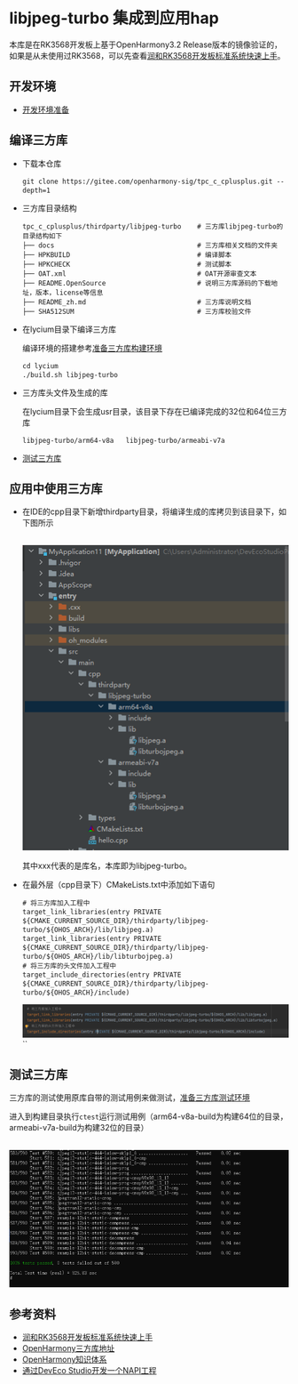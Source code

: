 # libjpeg-turbo 集成到应用hap

本库是在RK3568开发板上基于OpenHarmony3.2 Release版本的镜像验证的，如果是从未使用过RK3568，可以先查看[润和RK3568开发板标准系统快速上手](https://gitee.com/openharmony-sig/knowledge_demo_temp/tree/master/docs/rk3568_helloworld)。

## 开发环境

- [开发环境准备](../../../docs/hap_integrate_environment.md)

## 编译三方库

- 下载本仓库

  ```shell
  git clone https://gitee.com/openharmony-sig/tpc_c_cplusplus.git --depth=1
  ```

- 三方库目录结构

  ```shell
  tpc_c_cplusplus/thirdparty/libjpeg-turbo    # 三方库libjpeg-turbo的目录结构如下
  ├── docs                                    # 三方库相关文档的文件夹
  ├── HPKBUILD                                # 编译脚本
  ├── HPKCHECK                                # 测试脚本
  ├── OAT.xml                                 # OAT开源审查文本
  ├── README.OpenSource                       # 说明三方库源码的下载地址，版本，license等信息
  ├── README_zh.md                            # 三方库说明文档
  ├── SHA512SUM                               # 三方库校验文件
  ```

- 在lycium目录下编译三方库

  编译环境的搭建参考[准备三方库构建环境](../../../lycium/README.md#1编译环境准备)

  ```shell
  cd lycium
  ./build.sh libjpeg-turbo
  ```

- 三方库头文件及生成的库

  在lycium目录下会生成usr目录，该目录下存在已编译完成的32位和64位三方库

  ```shell
  libjpeg-turbo/arm64-v8a   libjpeg-turbo/armeabi-v7a
  ```

- [测试三方库](#测试三方库)

## 应用中使用三方库

- 在IDE的cpp目录下新增thirdparty目录，将编译生成的库拷贝到该目录下，如下图所示

  &nbsp;![thirdparty_install_dir](pic/libjpeg-turbo_install_dir.png)

  其中xxx代表的是库名，本库即为libjpeg-turbo。

- 在最外层（cpp目录下）CMakeLists.txt中添加如下语句

  ```shell
  # 将三方库加入工程中
  target_link_libraries(entry PRIVATE ${CMAKE_CURRENT_SOURCE_DIR}/thirdparty/libjpeg-turbo/${OHOS_ARCH}/lib/libjpeg.a)
  target_link_libraries(entry PRIVATE ${CMAKE_CURRENT_SOURCE_DIR}/thirdparty/libjpeg-turbo/${OHOS_ARCH}/lib/libturbojpeg.a)
  # 将三方库的头文件加入工程中
  target_include_directories(entry PRIVATE ${CMAKE_CURRENT_SOURCE_DIR}/thirdparty/libjpeg-turbo/${OHOS_ARCH}/include)
  ```

  ![libjpeg-turbo_usage](pic/libjpeg-turbo_usage.png)
``
## 测试三方库

三方库的测试使用原库自带的测试用例来做测试，[准备三方库测试环境](../../../lycium/README.md#3ci环境准备)

进入到构建目录执行`ctest`运行测试用例（arm64-v8a-build为构建64位的目录，armeabi-v7a-build为构建32位的目录）

&nbsp;![libjpeg-turbo_test](pic/libjpeg-turbo_test.png)

## 参考资料

- [润和RK3568开发板标准系统快速上手](https://gitee.com/openharmony-sig/knowledge_demo_temp/tree/master/docs/rk3568_helloworld)
- [OpenHarmony三方库地址](https://gitee.com/openharmony-tpc)
- [OpenHarmony知识体系](https://gitee.com/openharmony-sig/knowledge)
- [通过DevEco Studio开发一个NAPI工程](https://gitee.com/openharmony-sig/knowledge_demo_temp/blob/master/docs/napi_study/docs/hello_napi.md)
